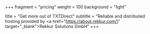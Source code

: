 +++
fragment = "pricing"
weight = 100
background = "light"

title = "Get more out of TXTDirect"
subtitle = "Reliable and distributed hosting provided by <a href=\"https://about.rekkur.com/\" target=\"_blank\">Rekkur Solutions GmbH</a>"
+++
